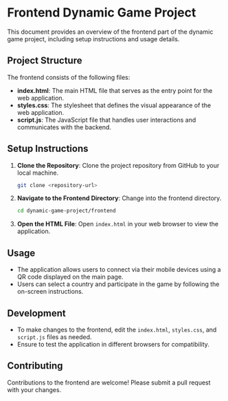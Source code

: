 # Frontend Dynamic Game Project

This document provides an overview of the frontend part of the dynamic game project, including setup instructions and usage details.

## Project Structure

The frontend consists of the following files:

- **index.html**: The main HTML file that serves as the entry point for the web application.
- **styles.css**: The stylesheet that defines the visual appearance of the web application.
- **script.js**: The JavaScript file that handles user interactions and communicates with the backend.

## Setup Instructions

1. **Clone the Repository**: 
   Clone the project repository from GitHub to your local machine.

   ```bash
   git clone <repository-url>
   ```

2. **Navigate to the Frontend Directory**:
   Change into the frontend directory.

   ```bash
   cd dynamic-game-project/frontend
   ```

3. **Open the HTML File**:
   Open `index.html` in your web browser to view the application.

## Usage

- The application allows users to connect via their mobile devices using a QR code displayed on the main page.
- Users can select a country and participate in the game by following the on-screen instructions.

## Development

- To make changes to the frontend, edit the `index.html`, `styles.css`, and `script.js` files as needed.
- Ensure to test the application in different browsers for compatibility.

## Contributing

Contributions to the frontend are welcome! Please submit a pull request with your changes.
